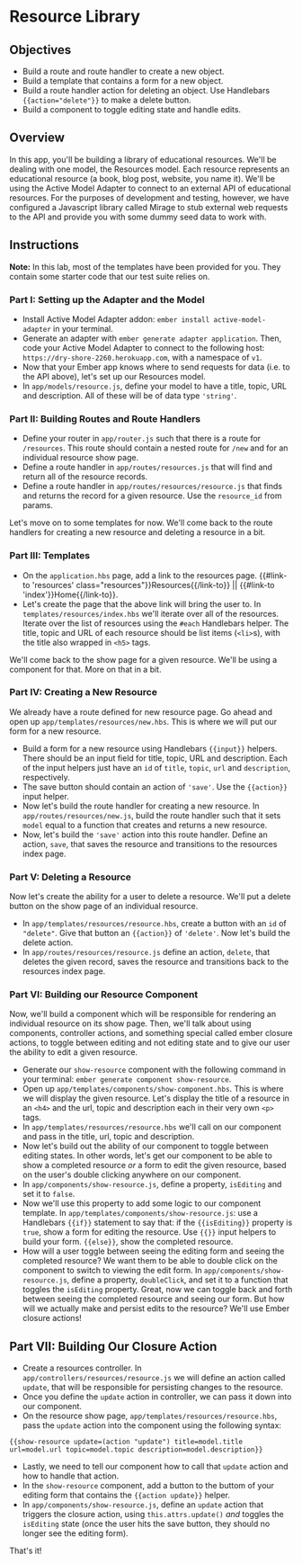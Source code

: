 # Resource Library

## Objectives

* Build a route and route handler to create a new object. 
* Build a template that contains a form for a new object.
* Build a route handler action for deleting an object. Use Handlebars `{{action="delete"}}` to make a delete button. 
* Build a component to toggle editing state and handle edits.  


## Overview

In this app, you'll be building a library of educational resources. We'll be dealing with one model, the Resources model. Each resource represents an educational resource (a book, blog post, website, you name it). We'll be using the Active Model Adapter to connect to an external API of educational resources. For the purposes of development and testing, however, we have configured a Javascript library called Mirage to stub external web requests to the API and provide you with some dummy seed data to work with. 

## Instructions

**Note:** In this lab, most of the templates have been provided for you. They contain some starter code that our test suite relies on. 

### Part I: Setting up the Adapter and the Model

* Install Active Model Adapter addon: `ember install active-model-adapter` in your terminal. 
* Generate an adapter with `ember generate adapter application`. Then, code your Active Model Adapter to connect to the following host: `https://dry-shore-2260.herokuapp.com`, with a namespace of `v1`.
* Now that your Ember app knows where to send requests for data (i.e. to the API above), let's set up our Resources model. 
* In `app/models/resource.js`, define your model to have a title, topic, URL and description. All of these will be of data type `'string'`.

### Part II: Building Routes and Route Handlers

* Define your router in `app/router.js` such that there is a route for `/resources`. This route should contain a nested route for `/new` and for an individual resource show page. 
* Define a route handler in `app/routes/resources.js` that will find and return all of the resource records. 
* Define a route handler in `app/routes/resources/resource.js` that finds and returns the record for a given resource. Use the `resource_id` from params. 

Let's move on to some templates for now. We'll come back to the route handlers for creating a new resource and deleting a resource in a bit. 

### Part III: Templates

* On the `application.hbs` page, add a link to the resources page. 
{{#link-to 'resources' class="resources"}}Resources{{/link-to}} || {{#link-to 'index'}}Home{{/link-to}}.
* Let's create the page that the above link will bring the user to. In `templates/resources/index.hbs` we'll iterate over all of the resources. Iterate over the list of resources using the `#each` Handlebars helper. The title, topic and URL of each resource should be list items (`<li>`s), with the title also wrapped in `<h5>` tags. 

We'll come back to the show page for a given resource. We'll be using a component for that. More on that in a bit. 

### Part IV: Creating a New Resource

We already have a route defined for new resource page. Go ahead and open up `app/templates/resources/new.hbs`. This is where we will put our form for a new resource. 

* Build a form for a new resource using Handlebars `{{input}}` helpers. There should be an input field for title, topic, URL and description. Each of the input helpers just have an `id` of `title`, `topic`, `url` and `description`, respectively. 
* The save button should contain an action of `'save'`. Use the `{{action}}` input helper. 
* Now let's build the route handler for creating a new resource. In `app/routes/resources/new.js`, build the route handler such that it sets `model` equal to a function that creates and returns a new resource. 
* Now, let's build the `'save'` action into this route handler. Define an action, `save`, that saves the resource and transitions to the resources index page. 

### Part V: Deleting a Resource

Now let's create the ability for a user to delete a resource. We'll put a delete button on the show page of an individual resource. 

* In `app/templates/resources/resource.hbs`, create a button with an `id` of `"delete"`. Give that button an `{{action}}` of `'delete'`. Now let's build the delete action. 
* In `app/routes/resources/resource.js` define an action, `delete`, that deletes the given record, saves the resource and transitions back to the resources index page. 

### Part VI: Building our Resource Component

Now, we'll build a component which will be responsible for rendering an individual resource on its show page. Then, we'll talk about using components, controller actions, and something special called ember closure actions, to toggle between editing and not editing state and to give our user the ability to edit a given resource.

* Generate our `show-resource` component with the following command in your terminal: `ember generate component show-resource`. 
* Open up `app/templates/components/show-component.hbs`. This is where we will display the given resource. Let's display the title of a resource in an `<h4>` and the url, topic and description each in their very own `<p>` tags. 
* In `app/templates/resources/resource.hbs` we'll call on our component and pass in the title, url, topic and description. 
* Now let's build out the ability of our component to toggle between editing states. In other words, let's get our component to be able to show a completed resource *or* a form to edit the given resource, based on the user's double clicking anywhere on our component. 
* In `app/components/show-resource.js`, define a property, `isEditing` and set it to `false`. 
* Now we'll use this property to add some logic to our component template. In `app/templates/components/show-resource.js`: use a Handlebars `{{if}}` statement to say that: if the `{{isEditing}}` property is `true`, show a form for editing the resource. Use `{{}}` input helpers to build your form. `{{else}}`, show the completed resource. 
* How will a user toggle between seeing the editing form and seeing the completed resource? We want them to be able to double click on the component to switch to viewing the edit form. In `app/components/show-resource.js`, define a property, `doubleClick`, and set it to a function that toggles the `isEditing` property. Great, now we can toggle back and forth between seeing the completed resource and seeing our form. But how will we actually make and persist edits to the resource? We'll use Ember closure actions!


## Part VII: Building Our Closure Action

* Create a resources controller. In `app/controllers/resources/resource.js` we will define an action called `update`, that will be responsible for persisting changes to the resource.
* Once you define the `update` action in controller, we can pass it down into our component. 
* On the resource show page, `app/templates/resources/resource.hbs`, pass the `update` action into the component using the following syntax:

```
{{show-resource update=(action "update") title=model.title url=model.url topic=model.topic description=model.description}}
```

* Lastly, we need to tell our component how to call that `update` action and how to handle that action. 
* In the `show-resource` component, add a button to the buttom of your editing form that contains the `{{action update}}` helper. 
* In `app/components/show-resource.js`, define an `update` action that triggers the closure action, using `this.attrs.update()` *and* toggles the `isEditing` state (once the user hits the save button, they should no longer see the editing form).

That's it!

























